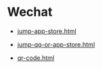 # Wechat

+ [jump-app-store.html](./jump-app-store.html)

+ [jump-qq-or-app-store.html](./jump-qq-or-app-store.html)

+ [qr-code.html](./qr-code.html)
